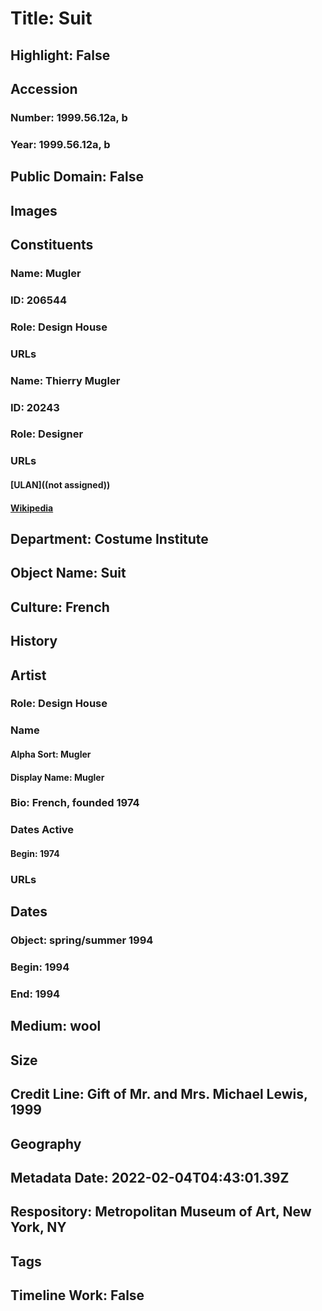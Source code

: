 # Title: Suit
## Highlight: False
## Accession
### Number: 1999.56.12a, b
### Year: 1999.56.12a, b
## Public Domain: False
## Images
## Constituents
### Name: Mugler
### ID: 206544
### Role: Design House
### URLs
### Name: Thierry Mugler
### ID: 20243
### Role: Designer
### URLs
#### [ULAN]((not assigned))
#### [Wikipedia](https://www.wikidata.org/wiki/Q862473)
## Department: Costume Institute
## Object Name: Suit
## Culture: French
## History
## Artist
### Role: Design House
### Name
#### Alpha Sort: Mugler
#### Display Name: Mugler
### Bio: French, founded 1974
### Dates Active
#### Begin: 1974
### URLs
## Dates
### Object: spring/summer 1994
### Begin: 1994
### End: 1994
## Medium: wool
## Size
## Credit Line: Gift of Mr. and Mrs. Michael Lewis, 1999
## Geography
## Metadata Date: 2022-02-04T04:43:01.39Z
## Respository: Metropolitan Museum of Art, New York, NY
## Tags
## Timeline Work: False